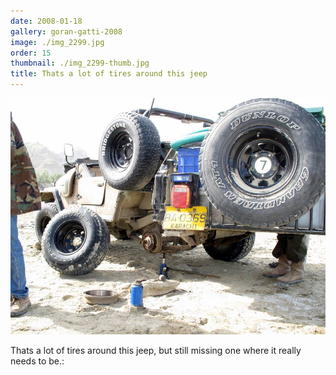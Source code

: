 ```yaml
---
date: 2008-01-18
gallery: goran-gatti-2008
image: ./img_2299.jpg
order: 15
thumbnail: ./img_2299-thumb.jpg
title: Thats a lot of tires around this jeep
---
```


![Thats a lot of tires around this jeep](./img_2299.jpg)

Thats a lot of tires around this jeep, but still missing one where it really needs to be.: